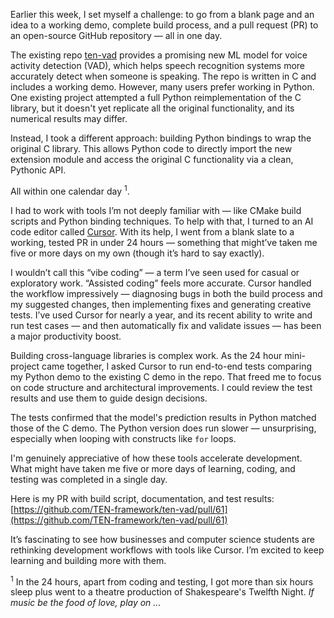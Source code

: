 Earlier this week, I set myself a challenge: to go from a blank page and an idea to a working demo, complete build process, and a pull request (PR) to an open-source GitHub repository — all in one day.

The existing repo [ten-vad](https://github.com/TEN-framework/ten-vad) provides a promising new ML model for voice activity detection (VAD), which helps speech recognition systems more accurately detect when someone is speaking. The repo is written in C and includes a working demo. However, many users prefer working in Python. One existing project attempted a full Python reimplementation of the C library, but it doesn't yet replicate all the original functionality, and its numerical results may differ.

Instead, I took a different approach: building Python bindings to wrap the original C library. This allows Python code to directly import the new extension module and access the original C functionality via a clean, Pythonic API.

All within one calendar day <sup>1</sup>.

I had to work with tools I’m not deeply familiar with — like CMake build scripts and Python binding techniques. To help with that, I turned to an AI code editor called [Cursor](https://cursor.com). With its help, I went from a blank slate to a working, tested PR in under 24 hours — something that might’ve taken me five or more days on my own (though it’s hard to say exactly).

I wouldn’t call this “vibe coding” — a term I’ve seen used for casual or exploratory work. “Assisted coding” feels more accurate. Cursor handled the workflow impressively — diagnosing bugs in both the build process and my suggested changes, then implementing fixes and generating creative tests. I’ve used Cursor for nearly a year, and its recent ability to write and run test cases — and then automatically fix and validate issues — has been a major productivity boost.

Building cross-language libraries is complex work. As the 24 hour mini-project came together, I asked Cursor to run end-to-end tests comparing my Python demo to the existing C demo in the repo. That freed me to focus on code structure and architectural improvements. I could review the test results and use them to guide design decisions.

The tests confirmed that the model's prediction results in Python matched those of the C demo. The Python version does run slower — unsurprising, especially when looping with constructs like `for` loops.

I'm genuinely appreciative of how these tools accelerate development. What might have taken me five or more days of learning, coding, and testing was completed in a single day.

Here is my PR with build script, documentation, and test results:
[https://github.com/TEN-framework/ten-vad/pull/61](https://github.com/TEN-framework/ten-vad/pull/61)

It’s fascinating to see how businesses and computer science students are rethinking development workflows with tools like Cursor. I’m excited to keep learning and building more with them.

<sup>1</sup> In the 24 hours, apart from coding and testing, I got more than six hours sleep plus went to a theatre production of Shakespeare's Twelfth Night.  *If music be the food of love, play on ...*
